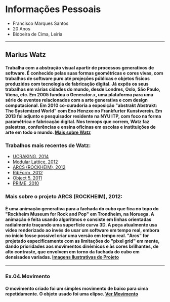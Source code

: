 # Informações Pessoais
* Francisco Marques Santos
* 20 Anos
* Bidoeira de Cima, Leiria

---
## Marius Watz
#### Trabalha com a abstração visual apartir de processos generativos de software. É conhecido pelas suas formas geométricas e cores vivas, com trabalhos de software puro até projeções públicas e objetos físicos produzidos com tecnologia de fabricação digital. Já expôs os seus trabalhos em várias cidades do mundo, desde Londres, Oslo, São Paulo, Viena, etc. Em 2005 fundou o Generator.x, uma plataforma para uma série de eventos relacionados com a arte generativa e com design computacional. Em 2010 co-curadoria a exposição "abstrakt Abstrakt: The Systemized World" com Eno Henzxe no Frankfurter Kunstverein. Em 2013 foi adjunto e pesquisador residente na NYU ITP, com foco na forma paramétrica e fabricação digital. Nos temops que correm, Watz faz palestras, conferências e ensina oficinas em escolas e instituições de arte em todo o mundo. [Mais sobre Watz](http://mariuswatz.com/bio/)

### Trabalhos mais recentes de Watz:

* [UCRAKING, 2014](http://mariuswatz.com/wp-content/uploads/2014/12/Absolut-Cracking-02AB-016-12k-04-Final-web600.gif)
* [Modular Lattice, 2012](http://mariuswatz.com/wp-content/uploads/2012/10/Modular-group.jpg)
* [ARCS (ROCKHEIM), 2012](https://www.flickr.com/photos/watz/sets/72157627696125179/)
* [RibForm, 2012](http://mariuswatz.com/wp-content/uploads/2012/12/RibForm-02-800x600.jpg)
* [Object 5, 2011](http://mariuswatz.com/wp-content/uploads/2011/12/5962-Object-5-800.jpg)
* [PRIME, 2010](http://mariuswatz.com/wp-content/uploads/2011/12/Bybanen1006-1183-Prime-1280x853.jpg)

### Mais sobre o projeto ARCS (ROCKHEIM), 2012:
#### É uma animação generativa para a fachada do cubo que fica no topo do "Rockheim Museum for Rock and Pop" em Trondheim, na Noruega. A animação é feita usando algoritmos e consiste em linhas orientadas radialmente traçando uma superficie curva 3D. A peça atualmente usa vídeo renderizado ao invés de usar um software em tempo real, embora no inicio fosse possível criar uma versão em tempo real. "Arcs" for projetado especificamente com as limitações do "pixel grid" em mente, dando prioridades aos movimentos dinêmicos e às cores brilhantes, de alto contraste, que envolvem em torno da fachada do cubo em densisades variadas. [Imagens Ilustrativas do Projeto](https://www.flickr.com/photos/watz/sets/72157627696125179/)

---

### Ex.04.Movimento
#### O movimento criado foi um simples movimento de baixo para cima repetidamente. O objeto usado foi uma elipse. [Ver Movimento](ex4/movimento.html)